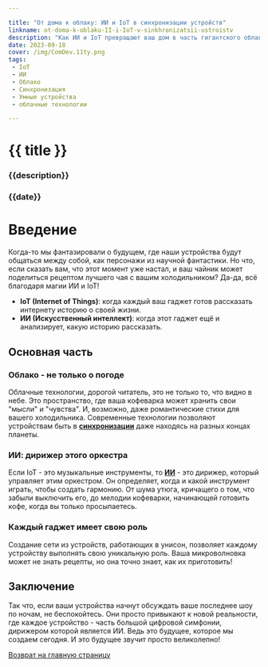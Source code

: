 ```yaml
---

title: "От дома к облаку: ИИ и IoT в синхронизации устройств"
linkname: ot-doma-k-oblaku-II-i-IoT-v-sinkhronizatsii-ustroistv
description: "Как ИИ и IoT превращают ваш дом в часть гигантского облака информации и помогают устройствам работать в унисон?"
date: 2023-09-18
cover: /img/ComDev.11ty.png
tags:
 - IoT
 - ИИ
 - Облако
 - Синхронизация
 - Умные устройства
 - облачные технологии

---
```


# {{ title }}
### {{description}}
### {{date}}

# Введение

Когда-то мы фантазировали о будущем, где наши устройства будут общаться между собой, как персонажи из научной фантастики. Но что, если сказать вам, что этот момент уже настал, и ваш чайник может поделиться рецептом лучшего чая с вашим холодильником? Да-да, всё благодаря магии ИИ и IoT!

- **IoT (Internet of Things)**: когда каждый ваш гаджет готов рассказать интернету историю о своей жизни.
- **ИИ (Искусственный интеллект)**: когда этот гаджет ещё и анализирует, какую историю рассказать.

## Основная часть

### Облако - не только о погоде

Облачные технологии, дорогой читатель, это не только то, что видно в небе. Это пространство, где ваша кофеварка может хранить свои "мысли" и "чувства". И, возможно, даже романтические стихи для вашего холодильника. Современные технологии позволяют устройствам быть в **[синхронизации](/)** даже находясь на разных концах планеты.

### ИИ: дирижер этого оркестра

Если IoT - это музыкальные инструменты, то **[ИИ](/)** - это дирижер, который управляет этим оркестром. Он определяет, когда и какой инструмент играть, чтобы создать гармонию. От шума утюга, кричащего о том, что забыли выключить его, до мелодии кофеварки, начинающей готовить кофе, когда вы только просыпаетесь.

### Каждый гаджет имеет свою роль

Создание сети из устройств, работающих в унисон, позволяет каждому устройству выполнять свою уникальную роль. Ваша микроволновка может не знать рецепты, но она точно знает, как их приготовить!

## Заключение

Так что, если ваши устройства начнут обсуждать ваше последнее шоу по ночам, не беспокойтесь. Они просто привыкают к новой реальности, где каждое устройство - часть большой цифровой симфонии, дирижером которой является ИИ. Ведь это будущее, которое мы создаем сегодня. И это будущее звучит просто великолепно!

[Возврат на главную страницу](/)
